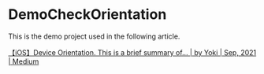 # DemoCheckOrientation

This is the demo project used in the following article.

[【iOS】Device Orientation. This is a brief summary of… | by Yoki | Sep, 2021 | Medium](https://yyokii.medium.com/ios-device-orientation-4a109d53197f)
